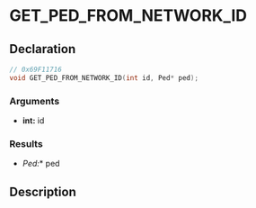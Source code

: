 # GET_PED_FROM_NETWORK_ID

## Declaration
```cpp
// 0x69F11716
void GET_PED_FROM_NETWORK_ID(int id, Ped* ped);
```

### Arguments
- **int:** id

### Results
- **Ped*:** ped

## Description
